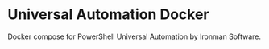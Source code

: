 # Universal Automation Docker

Docker compose for PowerShell Universal Automation by Ironman Software.
